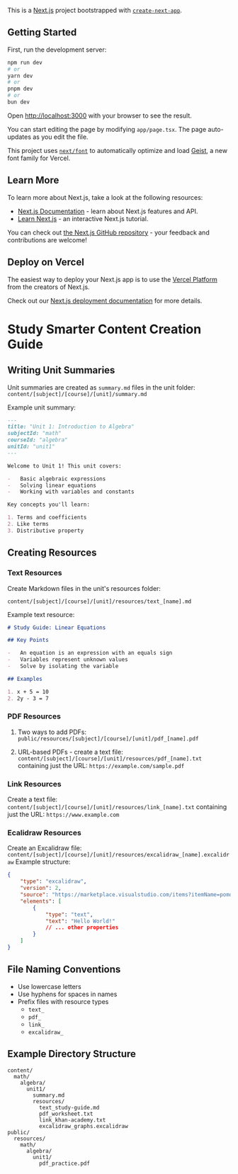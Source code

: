 This is a [Next.js](https://nextjs.org) project bootstrapped with [`create-next-app`](https://nextjs.org/docs/app/api-reference/cli/create-next-app).

## Getting Started

First, run the development server:

```bash
npm run dev
# or
yarn dev
# or
pnpm dev
# or
bun dev
```

Open [http://localhost:3000](http://localhost:3000) with your browser to see the result.

You can start editing the page by modifying `app/page.tsx`. The page auto-updates as you edit the file.

This project uses [`next/font`](https://nextjs.org/docs/app/building-your-application/optimizing/fonts) to automatically optimize and load [Geist](https://vercel.com/font), a new font family for Vercel.

## Learn More

To learn more about Next.js, take a look at the following resources:

-   [Next.js Documentation](https://nextjs.org/docs) - learn about Next.js features and API.
-   [Learn Next.js](https://nextjs.org/learn) - an interactive Next.js tutorial.

You can check out [the Next.js GitHub repository](https://github.com/vercel/next.js) - your feedback and contributions are welcome!

## Deploy on Vercel

The easiest way to deploy your Next.js app is to use the [Vercel Platform](https://vercel.com/new?utm_medium=default-template&filter=next.js&utm_source=create-next-app&utm_campaign=create-next-app-readme) from the creators of Next.js.

Check out our [Next.js deployment documentation](https://nextjs.org/docs/app/building-your-application/deploying) for more details.

# Study Smarter Content Creation Guide

## Writing Unit Summaries

Unit summaries are created as `summary.md` files in the unit folder:
`content/[subject]/[course]/[unit]/summary.md`

Example unit summary:

```md
---
title: "Unit 1: Introduction to Algebra"
subjectId: "math"
courseId: "algebra"
unitId: "unit1"
---

Welcome to Unit 1! This unit covers:

-   Basic algebraic expressions
-   Solving linear equations
-   Working with variables and constants

Key concepts you'll learn:

1. Terms and coefficients
2. Like terms
3. Distributive property
```

## Creating Resources

### Text Resources

Create Markdown files in the unit's resources folder:

`content/[subject]/[course]/[unit]/resources/text_[name].md`

Example text resource:

```md
# Study Guide: Linear Equations

## Key Points

-   An equation is an expression with an equals sign
-   Variables represent unknown values
-   Solve by isolating the variable

## Examples

1. x + 5 = 10
2. 2y - 3 = 7
```

### PDF Resources

1. Two ways to add PDFs:
   `public/resources/[subject]/[course]/[unit]/pdf_[name].pdf`

2. URL-based PDFs - create a text file:
   `content/[subject]/[course]/[unit]/resources/pdf_[name].txt`
   containing just the URL:
   `https://example.com/sample.pdf`

### Link Resources

Create a text file:
`content/[subject]/[course]/[unit]/resources/link_[name].txt`
containing just the URL:
`https://www.example.com`

### Ecalidraw Resources

Create an Excalidraw file:
`content/[subject]/[course]/[unit]/resources/excalidraw_[name].excalidraw`
Example structure:

```json
{
	"type": "excalidraw",
	"version": 2,
	"source": "https://marketplace.visualstudio.com/items?itemName=pomdtr.excalidraw-editor",
	"elements": [
		{
			"type": "text",
			"text": "Hello World!"
			// ... other properties
		}
	]
}
```

## File Naming Conventions

-   Use lowercase letters
-   Use hyphens for spaces in names
-   Prefix files with resource types
    -   `text_`
    -   `pdf_`
    -   `link_`
    -   `excalidraw_`

## Example Directory Structure

```
content/
  math/
    algebra/
      unit1/
        summary.md
        resources/
          text_study-guide.md
          pdf_worksheet.txt
          link_khan-academy.txt
          excalidraw_graphs.excalidraw
public/
  resources/
    math/
      algebra/
        unit1/
          pdf_practice.pdf
```
